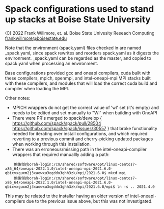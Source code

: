 # Spack configurations used to stand up stacks at Boise State University 

(C) 2022 Frank Willmore, et. al. Boise State Univesity Reseach Computing
frankwillmore@boisestate.edu

Note that the environment (spack.yaml) files checked in are named \_spack.yaml, since spack rewrites and reorders spack.yaml as it digests the environment. \_spack.yaml can be regarded as the master, and copied to spack.yaml when processing an environment. 

Base configurations provided gcc and oneapi compilers, cuda built with these compilers, mpich, openmpi, and intel-oneapi-mpi MPI stacks built with these compilers, and modules that will load the correct cuda build and compiler when loading the MPI.

Other notes:
- MPICH wrappers do not get the correct value of 'wl' set (it's empty) and needs to be edited and set manually to "Wl" when building with OneAPI
- There were PR's merged to spack/develop { https://github.com/spack/spack/pull/28504 https://github.com/spack/spack/issues/30557 } that broke functionality needed for iterating over install configurations, and which required reverting to a previous commit and cherry-picking updated packages when working through this installation. 
- There was an erroneous/missing path in the intel-oneapi-compiler wrappers that required manuallly adding a path: 

```
    熊俊傑@borah-login:/cm/shared/software/opt/linux-centos7-x86_64/oneapi-2022.1.0/intel-oneapi-mpi-2021.6.0-qbicvxguxm2j3xaowxu3ogddo3ghh3zk/mpi/2021.6.0$ mkcd mpi
    熊俊傑@borah-login:/cm/shared/software/opt/linux-centos7-x86_64/oneapi-2022.1.0/intel-oneapi-mpi-2021.6.0-qbicvxguxm2j3xaowxu3ogddo3ghh3zk/mpi/2021.6.0/mpi$ ln -s .. 2021.4.0 
```

  This may be related to the installer having an older version of intel-oneapi-compilers due to the previous issue above, but this was not investigated. 



